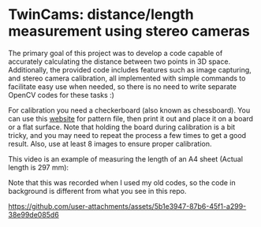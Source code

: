 # TwinCams: distance/length measurement using stereo cameras

The primary goal of this project was to develop a code capable of accurately calculating the distance between two points in 3D space. Additionally, the provided code includes features such as image capturing, and stereo camera calibration, all implemented with simple commands to facilitate easy use when needed, so there is no need to write separate OpenCV codes for these tasks :)


For calibration you need a checkerboard (also known as chessboard). You can use this [website](https://calib.io/pages/camera-calibration-pattern-generator) for pattern file, then print it out and place it on a board or a flat surface.
Note that holding the board during calibration is a bit tricky, and you may need to repeat the process a few times to get a good result. Also, use at least 8 images to ensure proper calibration.

This video is an example of measuring the length of an A4 sheet (Actual length is 297 mm):

Note that this was recorded when I used my old codes, so the code in background is different from what you see in this repo.

https://github.com/user-attachments/assets/5b1e3947-87b6-45f1-a299-38e99de085d6






